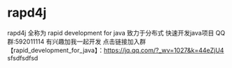 # rapd4j
rapd4j 全称为 rapid development for java
致力于分布式 快速开发java项目
QQ群:592011114
有兴趣加我一起开发
点击链接加入群【rapid_development_for_java】：https://jq.qq.com/?_wv=1027&k=44eZjU4
sfsdfsdfsd